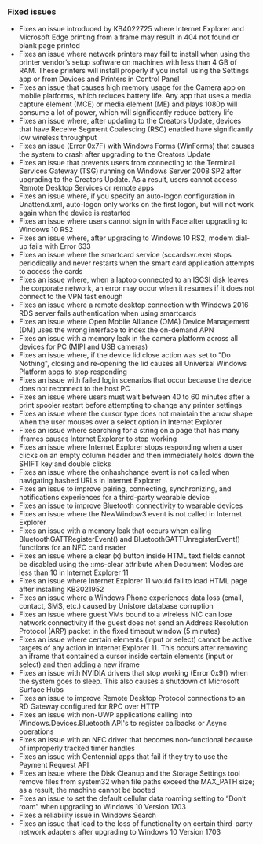 ### Fixed issues
- Fixes an issue introduced by KB4022725 where Internet Explorer and Microsoft Edge printing from a frame may result in 404 not found or blank page printed
- Fixes an issue where network printers may fail to install when using the printer vendor’s setup software on machines with less than 4 GB of RAM. These printers will install properly if you install using the Settings app or from Devices and Printers in Control Panel
- Fixes an issue that causes high memory usage for the Camera app on mobile platforms, which reduces battery life. Any app that uses a media capture element (MCE) or media element (ME) and plays 1080p will consume a lot of power, which will significantly reduce battery life
- Fixes an issue where, after updating to the Creators Update, devices that have Receive Segment Coalescing (RSC) enabled have significantly low wireless throughput
- Fixes an issue (Error 0x7F) with Windows Forms (WinForms) that causes the system to crash after upgrading to the Creators Update
- Fixes an issue that prevents users from connecting to the Terminal Services Gateway (TSG) running on Windows Server 2008 SP2 after upgrading to the Creators Update. As a result, users cannot access Remote Desktop Services or remote apps
- Fixes an issue where, if you specify an auto-logon configuration in Unattend.xml, auto-logon only works on the first logon, but will not work again when the device is restarted
- Fixes an issue where users cannot sign in with Face after upgrading to Windows 10 RS2
- Fixes an issue where, after upgrading to Windows 10 RS2, modem dial-up fails with Error 633
- Fixes an issue where the smartcard service (sccardsvr.exe) stops periodically and never restarts when the smart card application attempts to access the cards
- Fixes an issue where, when a laptop connected to an ISCSI disk leaves the corporate network, an error may occur when it resumes if it does not connect to the VPN fast enough
- Fixes an issue where a remote desktop connection with Windows 2016 RDS server fails authentication when using smartcards
- Fixes an issue where Open Mobile Alliance (OMA) Device Management (DM) uses the wrong interface to index the on-demand APN
- Fixes an issue with a memory leak in the camera platform across all devices for PC (MIPI and USB cameras)
- Fixes an issue where, if the device lid close action was set to "Do Nothing", closing and re-opening the lid causes all Universal Windows Platform apps to stop responding
- Fixes an issue with failed login scenarios that occur because the device does not reconnect to the host PC
- Fixes an issue where users must wait between 40 to 60 minutes after a print spooler restart before attempting to change any printer settings
- Fixes an issue where the cursor type does not maintain the arrow shape when the user mouses over a select option in Internet Explorer
- Fixes an issue where searching for a string on a page that has many iframes causes Internet Explorer to stop working
- Fixes an issue where Internet Explorer stops responding when a user clicks on an empty column header and then immediately holds down the SHIFT key and double clicks
- Fixes an issue where the onhashchange event is not called when navigating hashed URLs in Internet Explorer
- Fixes an issue to improve pairing, connecting, synchronizing, and notifications experiences for a third-party wearable device
- Fixes an issue to improve Bluetooth connectivity to wearable devices
- Fixes an issue where the NewWindow3 event is not called in Internet Explorer
- Fixes an issue with a memory leak that occurs when calling BluetoothGATTRegisterEvent() and BluetoothGATTUnregisterEvent() functions for an NFC card reader
- Fixes an issue where a clear (x) button inside HTML text fields cannot be disabled using the ::ms-clear attribute when Document Modes are less than 10 in Internet Explorer 11
- Fixes an issue where Internet Explorer 11 would fail to load HTML page after installing KB3021952
- Fixes an issue where a Windows Phone experiences data loss (email, contact, SMS, etc.) caused by Unistore database corruption
- Fixes an issue where guest VMs bound to a wireless NIC can lose network connectivity if the guest does not send an Address Resolution Protocol (ARP) packet in the fixed timeout window (5 minutes)
- Fixes an issue where certain elements (input or select) cannot be active targets of any action in Internet Explorer 11. This occurs after removing an iframe that contained a cursor inside certain elements (input or select) and then adding a new iframe
- Fixes an issue with NVIDIA drivers that stop working (Error 0x9f) when the system goes to sleep. This also causes a shutdown of Microsoft Surface Hubs
- Fixes an issue to improve Remote Desktop Protocol connections to an RD Gateway configured for RPC over HTTP
- Fixes an issue with non-UWP applications calling into Windows.Devices.Bluetooth API's to register callbacks or Async operations
- Fixes an issue with an NFC driver that becomes non-functional because of improperly tracked timer handles
- Fixes an issue with Centennial apps that fail if they try to use the Payment Request API
- Fixes an issue where the Disk Cleanup and the Storage Settings tool remove files from system32 when file paths exceed the MAX_PATH size; as a result, the machine cannot be booted
- Fixes an issue to set the default cellular data roaming setting to “Don’t roam” when upgrading to Windows 10 Version 1703
- Fixes a reliability issue in Windows Search
- Fixes an issue that lead to the loss of functionality on certain third-party network adapters after upgrading to Windows 10 Version 1703